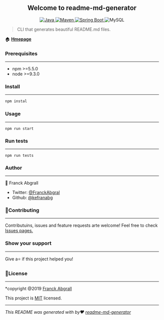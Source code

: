  <h2 align="center">
<b>Welcome to readme-md-generator</b></h2>
<p align="center">
<a href="Java url">
    <img alt="Java" src="https://img.shields.io/badge/Java->=8-darkblue.svg" />
</a>
<a href="Maven url" >
    <img alt="Maven" src="https://img.shields.io/badge/maven-3.0.5-brightgreen.svg" />
</a>
<a href="Spring Boot url" >
    <img alt="Spring Boot" src="https://img.shields.io/badge/Spring Boot-3.0.6-brightgreen.svg" />
</a>
  
<a >
    <img alt="MySQL" src="https://img.shields.io/badge/MySQL-blue.svg">
</a>
</p>

>CLI that generates beautiful README.md files.



 🏠  **[Hmepage](https://eff.org)**
### **Prerequisites**
---
* npm >=5.5.0
* node >=9.3.0

### **Install**
---
``` bash 
npm instal
```
### **Usage**
---
``` 
npm run start
```
### **Run tests**
---
```
npm run tests
```

### **Author**
---
 👤 Franck Abgrall

* Twitter: [@FranckAbgral](https://eff.org)
* Github: [@kefranabg](https://eff.org)

### 🤝**Contributing**
---
Contributuins, issues and feature requests arte welcome!
Feel free to check [Issues pages.](https://eff.org)

### **Show your support**
---
Give a⭐ if this project helped you!


### 📝**License**
---
*copyright @2019 [Franck Abgrall](https://eff.org.)

This project is [MIT](https://eff.org.) licensed.

---
*This README was generated with by❤️ [readme-md-generator](https://eff.org.)*

